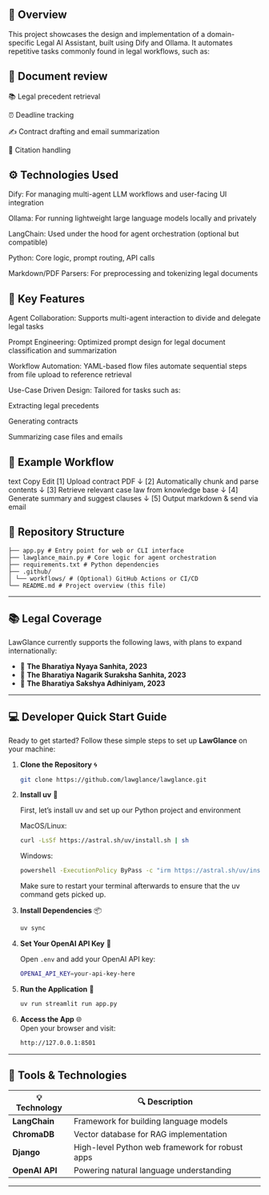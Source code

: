 ## 📌 Overview
This project showcases the design and implementation of a domain-specific Legal AI Assistant, built using Dify and Ollama. It automates repetitive tasks commonly found in legal workflows, such as:

## 📄 Document review

📚 Legal precedent retrieval

⏰ Deadline tracking

✍️ Contract drafting and email summarization

📌 Citation handling

## ⚙️ Technologies Used
Dify: For managing multi-agent LLM workflows and user-facing UI integration

Ollama: For running lightweight large language models locally and privately

LangChain: Used under the hood for agent orchestration (optional but compatible)

Python: Core logic, prompt routing, API calls

Markdown/PDF Parsers: For preprocessing and tokenizing legal documents

## 🧩 Key Features
Agent Collaboration: Supports multi-agent interaction to divide and delegate legal tasks

Prompt Engineering: Optimized prompt design for legal document classification and summarization

Workflow Automation: YAML-based flow files automate sequential steps from file upload to reference retrieval

Use-Case Driven Design: Tailored for tasks such as:

Extracting legal precedents

Generating contracts

Summarizing case files and emails

## 🚀 Example Workflow
text
Copy
Edit
[1] Upload contract PDF
   ↓
[2] Automatically chunk and parse contents
   ↓
[3] Retrieve relevant case law from knowledge base
   ↓
[4] Generate summary and suggest clauses
   ↓
[5] Output markdown & send via email
## 📁 Repository Structure
```
├── app.py # Entry point for web or CLI interface
├── lawglance_main.py # Core logic for agent orchestration
├── requirements.txt # Python dependencies
├── .github/
│ └── workflows/ # (Optional) GitHub Actions or CI/CD
└── README.md # Project overview (this file)
```
---

## 📚 **Legal Coverage**

LawGlance currently supports the following laws, with plans to expand internationally:

- 📜 **The Bharatiya Nyaya Sanhita, 2023**
- 🚨 **The Bharatiya Nagarik Suraksha Sanhita, 2023**
- 🧾 **The Bharatiya Sakshya Adhiniyam, 2023**

---

## 💻 **Developer Quick Start Guide**

Ready to get started? Follow these simple steps to set up **LawGlance** on your machine:

1. **Clone the Repository** 🌀
    ```bash
    git clone https://github.com/lawglance/lawglance.git
    ```

2. **Install uv** 📂

    First, let’s install uv and set up our Python project and environment
    
    MacOS/Linux:
      ``` bash 
      curl -LsSf https://astral.sh/uv/install.sh | sh
      ```

    Windows:

      ``` bash 
      powershell -ExecutionPolicy ByPass -c "irm https://astral.sh/uv/install.ps1 | iex"
      ```
    Make sure to restart your terminal afterwards to ensure that the uv command gets picked up.

3. **Install Dependencies** 📦
    ```bash
    uv sync
    ```

4. **Set Your OpenAI API Key** 🔑

   Open `.env` and add your OpenAI API key:
      ```bash
      OPENAI_API_KEY=your-api-key-here
      ```

5. **Run the Application** 🚀
    ```bash
    uv run streamlit run app.py
    ```

6. **Access the App** 🌐  
    Open your browser and visit:  
    ```bash
    http://127.0.0.1:8501
    ```

---

## 🔧 **Tools & Technologies**

| 💡 **Technology**  | 🔍 **Description**                            |
|--------------------|-----------------------------------------------|
| **LangChain**       | Framework for building language models       |
| **ChromaDB**        | Vector database for RAG implementation       |
| **Django**          | High-level Python web framework for robust apps|
| **OpenAI API**      | Powering natural language understanding      |

---

